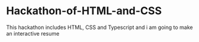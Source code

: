 # Hackathon-of-HTML-and-CSS
This hackathon includes HTML, CSS and Typescript and i am going to make an interactive resume
